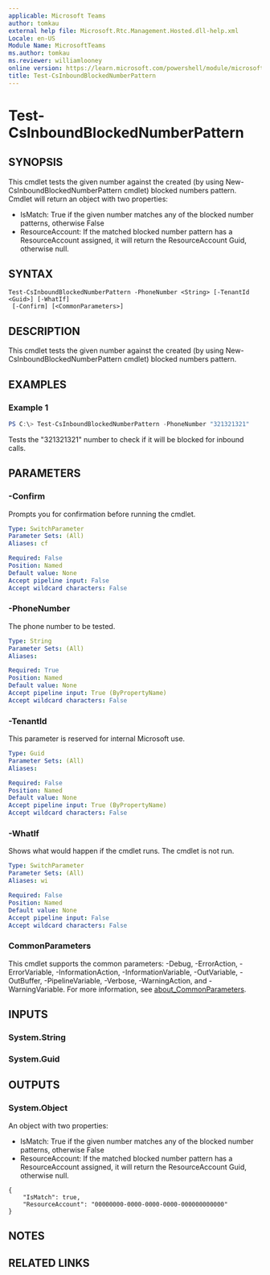 ```yaml
---
applicable: Microsoft Teams
author: tomkau
external help file: Microsoft.Rtc.Management.Hosted.dll-help.xml
Locale: en-US
Module Name: MicrosoftTeams
ms.author: tomkau
ms.reviewer: williamlooney
online version: https://learn.microsoft.com/powershell/module/microsoftteams/test-csinboundblockednumberpattern
title: Test-CsInboundBlockedNumberPattern
---
```


# Test-CsInboundBlockedNumberPattern

## SYNOPSIS
This cmdlet tests the given number against the created (by using New-CsInboundBlockedNumberPattern cmdlet) blocked numbers pattern.
Cmdlet will return an object with two properties:
- IsMatch: True if the given number matches any of the blocked number patterns, otherwise False
- ResourceAccount: If the matched blocked number pattern has a ResourceAccount assigned, it will return the ResourceAccount Guid, otherwise null.

## SYNTAX

```
Test-CsInboundBlockedNumberPattern -PhoneNumber <String> [-TenantId <Guid>] [-WhatIf]
 [-Confirm] [<CommonParameters>]
```

## DESCRIPTION
This cmdlet tests the given number against the created (by using New-CsInboundBlockedNumberPattern cmdlet) blocked numbers pattern.

## EXAMPLES

### Example 1
```powershell
PS C:\> Test-CsInboundBlockedNumberPattern -PhoneNumber "321321321"
```

Tests the "321321321" number to check if it will be blocked for inbound calls.

## PARAMETERS

### -Confirm
Prompts you for confirmation before running the cmdlet.

```yaml
Type: SwitchParameter
Parameter Sets: (All)
Aliases: cf

Required: False
Position: Named
Default value: None
Accept pipeline input: False
Accept wildcard characters: False
```

### -PhoneNumber
The phone number to be tested.

```yaml
Type: String
Parameter Sets: (All)
Aliases:

Required: True
Position: Named
Default value: None
Accept pipeline input: True (ByPropertyName)
Accept wildcard characters: False
```

### -TenantId
This parameter is reserved for internal Microsoft use.

```yaml
Type: Guid
Parameter Sets: (All)
Aliases:

Required: False
Position: Named
Default value: None
Accept pipeline input: True (ByPropertyName)
Accept wildcard characters: False
```

### -WhatIf
Shows what would happen if the cmdlet runs.
The cmdlet is not run.

```yaml
Type: SwitchParameter
Parameter Sets: (All)
Aliases: wi

Required: False
Position: Named
Default value: None
Accept pipeline input: False
Accept wildcard characters: False
```

### CommonParameters
This cmdlet supports the common parameters: -Debug, -ErrorAction, -ErrorVariable, -InformationAction, -InformationVariable, -OutVariable, -OutBuffer, -PipelineVariable, -Verbose, -WarningAction, and -WarningVariable. For more information, see [about_CommonParameters](https://go.microsoft.com/fwlink/?LinkID=113216).

## INPUTS

### System.String

### System.Guid

## OUTPUTS

### System.Object
An object with two properties:
- IsMatch: True if the given number matches any of the blocked number patterns, otherwise False
- ResourceAccount: If the matched blocked number pattern has a ResourceAccount assigned, it will return the ResourceAccount Guid, otherwise null.
```
{
    "IsMatch": true,
    "ResourceAccount": "00000000-0000-0000-0000-000000000000"
}
```

## NOTES

## RELATED LINKS
